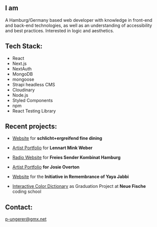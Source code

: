 ## I am 
A Hamburg/Germany based web developer with knowledge in front-end and back-end technologies, as well as an understanding of accessibility and best practices. Interested in logic and aesthetics.

## Tech Stack:
- React
- Next.js
- NextAuth
- MongoDB
- mongoose
- Strapi headless CMS
- Cloudinary
- Node.js
- Styled Components
- npm
- React Testing Library

## Recent projects:

- <a href="https://www.schlichtplusergreifend.de/" target="_blank">Website</a> for **schlicht+ergreifend fine dining**

- <a href="https://www.lennartminkweber.com" target="_blank">Artist Portfolio</a> for **Lennart Mink Weber**

- <a href="https://newwebsite.fsk-hh.net/" target="_blank">Radio Website</a> for **Freies Sender Kombinat Hamburg**
  
- <a href="https://www.josie-overton.de" target="_blank">Artist Portfolio</a> **for Josie Overton**
  
- <a href="https://rememberyaya.org" target="_blank">Website</a> for the **Initiative in Remembrance of Yaya Jabbi**
  
- <a href="https://www.wada-sanzo-colors.com" target="_blank">Interactive Color Dictionary</a> as Graduation Project at **Neue Fische** coding school

## Contact:

<a href="mailto:p-ungerer@gmx.net">p-ungerer@gmx.net<a>
